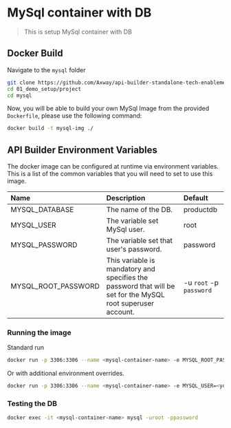 # MySql container with DB
> This is setup MySql container with DB

## Docker Build
Navigate to the `mysql` folder
```sh
git clone https://github.com/Axway/api-builder-standalone-tech-enablement.git
cd 01_demo_setup/project
cd mysql
```

Now, you will be able to build your own MySql Image from the provided `Dockerfile`, please use the following command:
```sh
docker build -t mysql-img ./
```

## API Builder Environment Variables
The docker image can be configured at runtime via environment variables. This is a list of the common variables that you will need to set to use this image.

| Name                 | Description                                         | Default                          |
|:---------------------|:----------------------------------------------------|:---------------------------------|
| MYSQL_DATABASE	| The name of the DB.		| productdb |
| MYSQL_USER         | The variable set MySql user.    | root |
| MYSQL_PASSWORD | The variable set that user's password. |  password |
| MYSQL_ROOT_PASSWORD | This variable is mandatory and specifies the password that will be set for the MySQL root superuser account.          |-u `root` -p `password` |

### Running the image

Standard run

```sh
docker run -p 3306:3306 --name <mysql-container-name> -e MYSQL_ROOT_PASSWORD=<your-password> -d mysql-img
```

Or with additional environment overrides. 

```sh
docker run -p 3306:3306 --name <mysql-container-name> -e MYSQL_USER=<your-user> -e MYSQL_PASSWORD=<your-password> -d mysql-img
```

### Testing the DB

```sh
docker exec -it <mysql-container-name> mysql -uroot -ppassword
```
